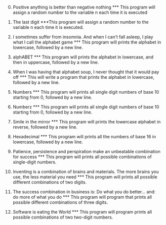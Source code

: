 0.	Positive anything is better than negative nothing
*** This program will assign a random number to the variable n each time it is executed

1.	The last digit
***This program will assign a random number to the variable n each time it is executed.

2.	I sometimes suffer from insomnia. And when I can't fall asleep, I play what I   call the alphabet game
*** This program will prints the alphabet in lowercase, followed by a new line.

3.	alphABET
*** This program will prints the alphabet in lowercase, and then in uppercase, followed by a new line.

4.	When I was having that alphabet soup, I never thought that it would pay         off
*** This will write a program that prints the alphabet in lowercase, followed by a new line.

5.	Numbers
*** This program will prints all single digit numbers of base 10 starting from 0, followed by a new line.

6.	Numberz
*** This program will prints all single digit numbers of base 10 starting from 0, followed by a new line.

7.	Smile in the mirror
*** This program will prints the lowercase alphabet in reverse, followed by a new line.

8.	Hexadecimal
*** This program will prints all the numbers of base 16 in lowercase, followed by a new line.

9.	Patience, persistence and perspiration make an unbeatable combination for success
*** This program will prints all possible combinations of single-digit numbers.

10.	Inventing is a combination of brains and materials. The more brains you use, the less material you need
*** This program will prints all possible different combinations of two digits.

11.	The success combination in business is: Do what you do better... and: do more of what you do
*** This program will program that prints all possible different combinations of three digits.

12.	Software is eating the World
*** This program will program prints all possible combinations of two two-digit numbers.














